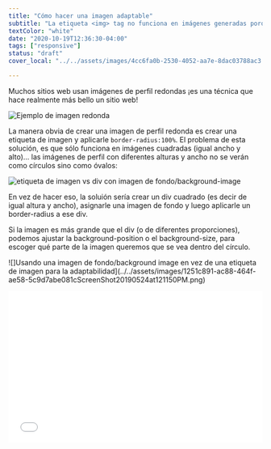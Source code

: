 ```yaml
---
title: "Cómo hacer una imagen adaptable"
subtitle: "La etiqueta <img> tag no funciona en imágenes generadas porque pierden sus proporciones."
textColor: "white"
date: "2020-10-19T12:36:30-04:00"
tags: ["responsive"]
status: "draft"
cover_local: "../../assets/images/4cc6fa0b-2530-4052-aa7e-8dac03788ac3.png"

---
```


Muchos sitios web usan imágenes de perfil redondas ¡es una técnica que hace realmente más bello un sitio web!

![Ejemplo de imagen redonda](../../assets/images/9edb713a-3a80-442a-9fc5-dd5caa9da62fScreenShot20190524at114329AM.png)

La manera obvia de crear una imagen de perfil redonda es crear una etiqueta de imagen y aplicarle  `border-radius:100%`. El problema de esta solución, es que sólo funciona en imágenes cuadradas (igual ancho y alto)... las imágenes de perfil con diferentes alturas y ancho no se verán como círculos sino como óvalos:

![etiqueta de imagen vs div con imagen de fondo/background-image](../../assets/images/596b5833-09a1-4ff0-8718-bc7ba4dd995dScreenShot20190524at42229PM.png)

En vez de hacer eso, la soluión sería crear un div cuadrado (es decir de igual altura y ancho), asignarle una imagen de fondo y luego aplicarle un border-radius a ese div.

Si la imagen es más grande que el div (o de diferentes proporciones), podemos ajustar la background-position o el background-size, para escoger qué parte de la imagen queremos que se vea dentro del círculo.

![]Usando una imagen de fondo/background image en vez de una etiqueta de imagen para la adaptabilidad](../../assets/images/1251c891-ac88-464f-ae58-5c9d7abe081cScreenShot20190524at121150PM.png)

<iframe width="100%" height="300" src="//jsfiddle.net/BreatheCode/Lge30ypv/4/embedded/html,css,result/dark/" allowfullscreen="allowfullscreen" allowpaymentrequest frameborder="0"></iframe>
